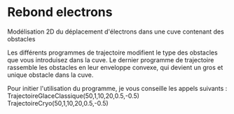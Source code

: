 # Rebond electrons
 Modélisation 2D du déplacement d'électrons dans une cuve contenant des obstacles

Les différents programmes de trajectoire modifient le type des obstacles que vous introduisez dans la cuve.
Le dernier programme de trajectoire rassemble les obstacles en leur enveloppe convexe, qui devient un gros et unique obstacle dans la cuve.

Pour initier l'utilisation du programme, je vous conseille les appels suivants :
    TrajectoireGlaceClassique(50,1,10,20,0.5,-0.5)
    TrajectoireCryo(50,1,10,20,0.5,-0.5)
